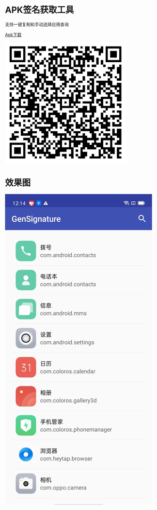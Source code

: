 # APK签名获取工具
支持一键复制和手动选择应用查询

[Apk下载](https://github.com/flutterbest/GenSignature/raw/master/raw/app-release.apk)

![二维码下载](./raw/download.png)

# 效果图

![效果图](./raw/screenshot.jpeg)

